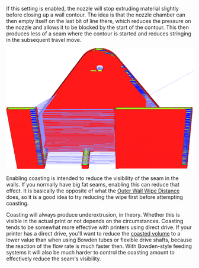 If this setting is enabled, the nozzle will stop extruding material slightly before closing up a wall contour. The idea is that the nozzle chamber can then empty itself on the last bit of line there, which reduces the pressure on the nozzle and allows it to be blocked by the start of the contour. This then produces less of a seam where the contour is started and reduces stringing in the subsequent travel move.

![In layer view, the seam is easy to see if coasting is enabled, because there is a travel move there then](../images/coasting_enable.png)

Enabling coasting is intended to reduce the visibility of the seam in the walls. If you normally have big fat seams, enabling this can reduce that effect. It is basically the opposite of what the [Outer Wall Wipe Distance](wall_0_wipe_dist.md) does, so it is a good idea to try reducing the wipe first before attempting coasting.

Coasting will always produce underextrusion, in theory. Whether this is visible in the actual print or not depends on the circumstances. Coasting tends to be somewhat more effective with printers using direct drive. If your printer has a direct drive, you'll want to reduce the [coasted volume](coasting_volume.md) to a lower value than when using Bowden tubes or flexible drive shafts, because the reaction of the flow rate is much faster then. With Bowden-style feeding systems it will also be much harder to control the coasting amount to effectively reduce the seam's visibility.